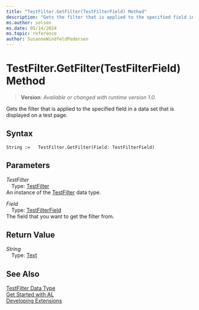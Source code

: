 ```yaml
---
title: "TestFilter.GetFilter(TestFilterField) Method"
description: "Gets the filter that is applied to the specified field in a data set that is displayed on a test page."
ms.author: solsen
ms.date: 05/14/2024
ms.topic: reference
author: SusanneWindfeldPedersen
---
```

[//]: # (START>DO_NOT_EDIT)
[//]: # (IMPORTANT:Do not edit any of the content between here and the END>DO_NOT_EDIT.)
[//]: # (Any modifications should be made in the .xml files in the ModernDev repo.)
# TestFilter.GetFilter(TestFilterField) Method
> **Version**: _Available or changed with runtime version 1.0._

Gets the filter that is applied to the specified field in a data set that is displayed on a test page.


## Syntax
```AL
String :=   TestFilter.GetFilter(Field: TestFilterField)
```
## Parameters
*TestFilter*  
&emsp;Type: [TestFilter](testfilter-data-type.md)  
An instance of the [TestFilter](testfilter-data-type.md) data type.  

*Field*  
&emsp;Type: [TestFilterField](../testfilterfield/testfilterfield-data-type.md)  
The field that you want to get the filter from.  


## Return Value
*String*  
&emsp;Type: [Text](../text/text-data-type.md)  



[//]: # (IMPORTANT: END>DO_NOT_EDIT)
## See Also
[TestFilter Data Type](testfilter-data-type.md)  
[Get Started with AL](../../devenv-get-started.md)  
[Developing Extensions](../../devenv-dev-overview.md)